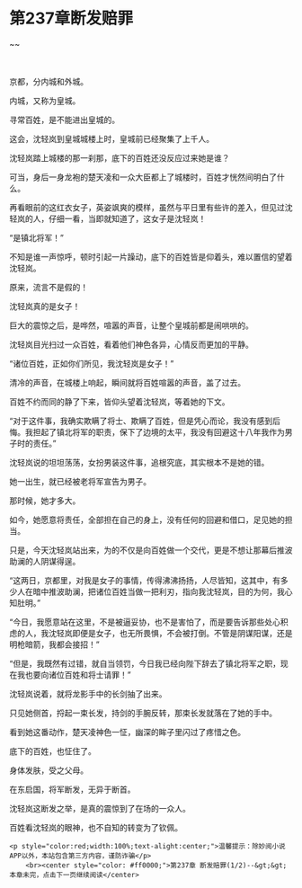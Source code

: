 # 第237章断发赔罪
~~
    	    <p name="pagetop" href="javascript:void(0);" onclick="return false" style="line-height: 35px;padding: 10px;color: #333;"> </p><p>京都，分内城和外城。</p><p>内城，又称为皇城。</p><p>寻常百姓，是不能进出皇城的。</p><p>这会，沈轻岚到皇城城楼上时，皇城前已经聚集了上千人。</p><p>沈轻岚踏上城楼的那一刹那，底下的百姓还没反应过来她是谁？</p><p>可当，身后一身龙袍的楚天凌和一众大臣都上了城楼时，百姓才恍然间明白了什么。</p><p>再看眼前的这红衣女子，英姿飒爽的模样，虽然与平日里有些许的差入，但见过沈轻岚的人，仔细一看，当即就知道了，这女子是沈轻岚！</p><p>“是镇北将军！”</p><p>不知是谁一声惊呼，顿时引起一片躁动，底下的百姓皆是仰着头，难以置信的望着沈轻岚。</p><p>原来，流言不是假的！</p><p>沈轻岚真的是女子！</p><p>巨大的震惊之后，是哗然，喧嚣的声音，让整个皇城前都是闹哄哄的。</p><p>沈轻岚目光扫过一众百姓，看着他们神色各异，心情反而更加的平静。</p><p>“诸位百姓，正如你们所见，我沈轻岚是女子！”</p><p>清冷的声音，在城楼上响起，瞬间就将百姓喧嚣的声音，盖了过去。</p><p>百姓不约而同的静了下来，皆仰头望着沈轻岚，等着她的下文。</p><p>“对于这件事，我确实欺瞒了将士、欺瞒了百姓，但是凭心而论，我没有感到后悔。我担起了镇北将军的职责，保下了边境的太平，我没有回避这十八年我作为男子时的责任。”</p><p>沈轻岚说的坦坦荡荡，女扮男装这件事，追根究底，其实根本不是她的错。</p><p>她一出生，就已经被老将军宣告为男子。</p><p>那时候，她才多大。</p><p>如今，她愿意将责任，全部担在自己的身上，没有任何的回避和借口，足见她的担当。</p><p>只是，今天沈轻岚站出来，为的不仅是向百姓做一个交代，更是不想让那幕后推波助澜的人阴谋得逞。</p><p>“这两日，京都里，对我是女子的事情，传得沸沸扬扬，人尽皆知，这其中，有多少人在暗中推波助澜，把诸位百姓当做一把利刃，指向我沈轻岚，目的为何，我心知肚明。”</p><p>“今日，我愿意站在这里，不是被逼妥协，也不是害怕了，而是要告诉那些处心积虑的人，我沈轻岚即便是女子，也无所畏惧，不会被打倒。不管是阴谋阳谋，还是明枪暗箭，我都会接招！”</p><p>“但是，我既然有过错，就自当领罚，今日我已经向陛下辞去了镇北将军之职，现在我也要向诸位百姓和将士请罪！”</p><p>沈轻岚说着，就将龙影手中的长剑抽了出来。</p><p>只见她侧首，捋起一束长发，持剑的手腕反转，那束长发就落在了她的手中。</p><p>看到她这番动作，楚天凌神色一怔，幽深的眸子里闪过了疼惜之色。</p><p>底下的百姓，也怔住了。</p><p>身体发肤，受之父母。</p><p>在东启国，将军断发，无异于断首。</p><p>沈轻岚这断发之举，是真的震惊到了在场的一众人。</p><p>百姓看沈轻岚的眼神，也不自知的转变为了钦佩。</p>
    	
   	<p style="color:red;width:100%;text-alight:center;">温馨提示：除妙阅小说APP以外，本站包含第三方内容，谨防诈骗</p>
    	<br><center style="color: #ff0000;">第237章 断发赔罪(1/2)--&gt;&gt;本章未完，点击下一页继续阅读</center>
    	